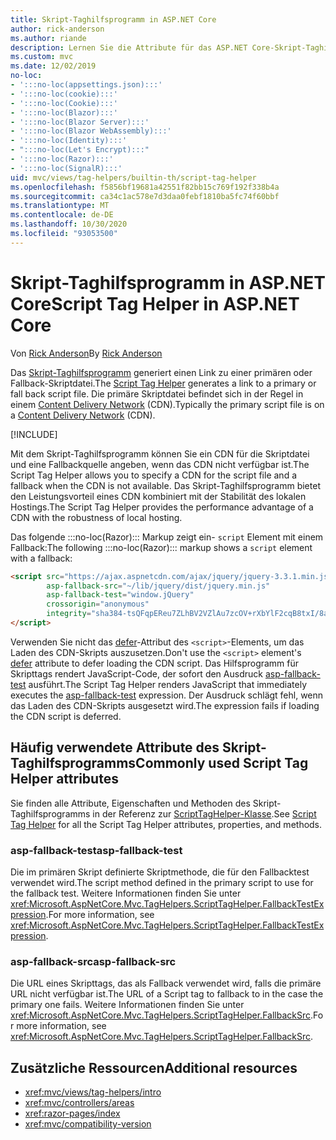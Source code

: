 ```yaml
---
title: Skript-Taghilfsprogramm in ASP.NET Core
author: rick-anderson
ms.author: riande
description: Lernen Sie die Attribute für das ASP.NET Core-Skript-Taghilfsprogramm kennen, und erfahren Sie, welche Rolle jedes Attribut bei der Erweiterung des Verhaltens des HTML-Skripttags spielt.
ms.custom: mvc
ms.date: 12/02/2019
no-loc:
- ':::no-loc(appsettings.json):::'
- ':::no-loc(cookie):::'
- ':::no-loc(Cookie):::'
- ':::no-loc(Blazor):::'
- ':::no-loc(Blazor Server):::'
- ':::no-loc(Blazor WebAssembly):::'
- ':::no-loc(Identity):::'
- ":::no-loc(Let's Encrypt):::"
- ':::no-loc(Razor):::'
- ':::no-loc(SignalR):::'
uid: mvc/views/tag-helpers/builtin-th/script-tag-helper
ms.openlocfilehash: f5856bf19681a42551f82bb15c769f192f338b4a
ms.sourcegitcommit: ca34c1ac578e7d3daa0febf1810ba5fc74f60bbf
ms.translationtype: MT
ms.contentlocale: de-DE
ms.lasthandoff: 10/30/2020
ms.locfileid: "93053500"
---
```

# <a name="script-tag-helper-in-aspnet-core"></a><span data-ttu-id="4091f-103">Skript-Taghilfsprogramm in ASP.NET Core</span><span class="sxs-lookup"><span data-stu-id="4091f-103">Script Tag Helper in ASP.NET Core</span></span>

<span data-ttu-id="4091f-104">Von [Rick Anderson](https://twitter.com/RickAndMSFT)</span><span class="sxs-lookup"><span data-stu-id="4091f-104">By [Rick Anderson](https://twitter.com/RickAndMSFT)</span></span>

<span data-ttu-id="4091f-105">Das [Skript-Taghilfsprogramm](xref:Microsoft.AspNetCore.Mvc.TagHelpers.ScriptTagHelper) generiert einen Link zu einer primären oder Fallback-Skriptdatei.</span><span class="sxs-lookup"><span data-stu-id="4091f-105">The [Script Tag Helper](xref:Microsoft.AspNetCore.Mvc.TagHelpers.ScriptTagHelper) generates a link to a primary or fall back script file.</span></span> <span data-ttu-id="4091f-106">Die primäre Skriptdatei befindet sich in der Regel in einem [Content Delivery Network](/office365/enterprise/content-delivery-networks#what-exactly-is-a-cdn) (CDN).</span><span class="sxs-lookup"><span data-stu-id="4091f-106">Typically the primary script file is on a [Content Delivery Network](/office365/enterprise/content-delivery-networks#what-exactly-is-a-cdn) (CDN).</span></span>

[!INCLUDE[](~/includes/cdn.md)]

<span data-ttu-id="4091f-107">Mit dem Skript-Taghilfsprogramm können Sie ein CDN für die Skriptdatei und eine Fallbackquelle angeben, wenn das CDN nicht verfügbar ist.</span><span class="sxs-lookup"><span data-stu-id="4091f-107">The Script Tag Helper allows you to specify a CDN for the script file and a fallback when the CDN is not available.</span></span> <span data-ttu-id="4091f-108">Das Skript-Taghilfsprogramm bietet den Leistungsvorteil eines CDN kombiniert mit der Stabilität des lokalen Hostings.</span><span class="sxs-lookup"><span data-stu-id="4091f-108">The Script Tag Helper provides the performance advantage of a CDN with the robustness of local hosting.</span></span>

<span data-ttu-id="4091f-109">Das folgende :::no-loc(Razor)::: Markup zeigt ein- `script` Element mit einem Fallback:</span><span class="sxs-lookup"><span data-stu-id="4091f-109">The following :::no-loc(Razor)::: markup shows a `script` element with a fallback:</span></span>

```html
<script src="https://ajax.aspnetcdn.com/ajax/jquery/jquery-3.3.1.min.js"
        asp-fallback-src="~/lib/jquery/dist/jquery.min.js"
        asp-fallback-test="window.jQuery"
        crossorigin="anonymous"
        integrity="sha384-tsQFqpEReu7ZLhBV2VZlAu7zcOV+rXbYlF2cqB8txI/8aZajjp4Bqd+V6D5IgvKT">
</script>
```

<span data-ttu-id="4091f-110">Verwenden Sie nicht das [defer](https://developer.mozilla.org/docs/Web/HTML/Element/script)-Attribut des `<script>`-Elements, um das Laden des CDN-Skripts auszusetzen.</span><span class="sxs-lookup"><span data-stu-id="4091f-110">Don't use the `<script>` element's [defer](https://developer.mozilla.org/docs/Web/HTML/Element/script) attribute to defer loading the CDN script.</span></span> <span data-ttu-id="4091f-111">Das Hilfsprogramm für Skripttags rendert JavaScript-Code, der sofort den Ausdruck [asp-fallback-test](#asp-fallback-test) ausführt.</span><span class="sxs-lookup"><span data-stu-id="4091f-111">The Script Tag Helper renders JavaScript that immediately executes the [asp-fallback-test](#asp-fallback-test) expression.</span></span> <span data-ttu-id="4091f-112">Der Ausdruck schlägt fehl, wenn das Laden des CDN-Skripts ausgesetzt wird.</span><span class="sxs-lookup"><span data-stu-id="4091f-112">The expression fails if loading the CDN script is deferred.</span></span>

## <a name="commonly-used-script-tag-helper-attributes"></a><span data-ttu-id="4091f-113">Häufig verwendete Attribute des Skript-Taghilfsprogramms</span><span class="sxs-lookup"><span data-stu-id="4091f-113">Commonly used Script Tag Helper attributes</span></span>

<span data-ttu-id="4091f-114">Sie finden alle Attribute, Eigenschaften und Methoden des Skript-Taghilfsprogramms in der Referenz zur [ScriptTagHelper-Klasse](xref:Microsoft.AspNetCore.Mvc.TagHelpers.ScriptTagHelper).</span><span class="sxs-lookup"><span data-stu-id="4091f-114">See [Script Tag Helper](xref:Microsoft.AspNetCore.Mvc.TagHelpers.ScriptTagHelper) for all the Script Tag Helper attributes, properties, and methods.</span></span>

### <a name="asp-fallback-test"></a><span data-ttu-id="4091f-115">asp-fallback-test</span><span class="sxs-lookup"><span data-stu-id="4091f-115">asp-fallback-test</span></span>

<span data-ttu-id="4091f-116">Die im primären Skript definierte Skriptmethode, die für den Fallbacktest verwendet wird.</span><span class="sxs-lookup"><span data-stu-id="4091f-116">The script method defined in the primary script to use for the fallback test.</span></span> <span data-ttu-id="4091f-117">Weitere Informationen finden Sie unter <xref:Microsoft.AspNetCore.Mvc.TagHelpers.ScriptTagHelper.FallbackTestExpression>.</span><span class="sxs-lookup"><span data-stu-id="4091f-117">For more information, see <xref:Microsoft.AspNetCore.Mvc.TagHelpers.ScriptTagHelper.FallbackTestExpression>.</span></span>

### <a name="asp-fallback-src"></a><span data-ttu-id="4091f-118">asp-fallback-src</span><span class="sxs-lookup"><span data-stu-id="4091f-118">asp-fallback-src</span></span>

<span data-ttu-id="4091f-119">Die URL eines Skripttags, das als Fallback verwendet wird, falls die primäre URL nicht verfügbar ist.</span><span class="sxs-lookup"><span data-stu-id="4091f-119">The URL of a Script tag to fallback to in the case the primary one fails.</span></span> <span data-ttu-id="4091f-120">Weitere Informationen finden Sie unter <xref:Microsoft.AspNetCore.Mvc.TagHelpers.ScriptTagHelper.FallbackSrc>.</span><span class="sxs-lookup"><span data-stu-id="4091f-120">For more information, see <xref:Microsoft.AspNetCore.Mvc.TagHelpers.ScriptTagHelper.FallbackSrc>.</span></span>

## <a name="additional-resources"></a><span data-ttu-id="4091f-121">Zusätzliche Ressourcen</span><span class="sxs-lookup"><span data-stu-id="4091f-121">Additional resources</span></span>

* <xref:mvc/views/tag-helpers/intro>
* <xref:mvc/controllers/areas>
* <xref:razor-pages/index>
* <xref:mvc/compatibility-version>

